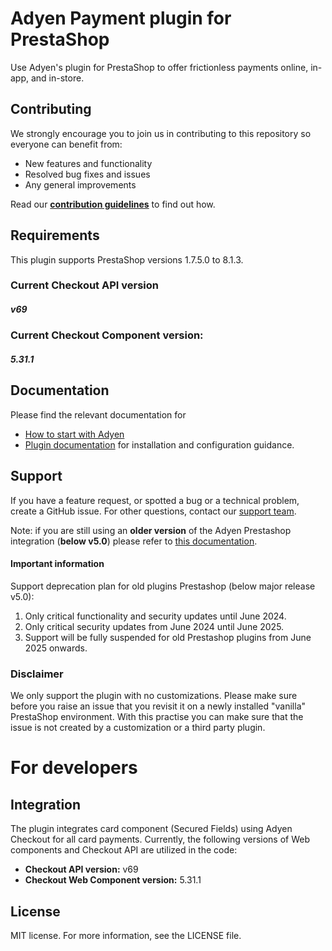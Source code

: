 # Adyen Payment plugin for PrestaShop
Use Adyen's plugin for PrestaShop to offer frictionless payments online, in-app, and in-store.

## Contributing
We strongly encourage you to join us in contributing to this repository so everyone can benefit from:
* New features and functionality
* Resolved bug fixes and issues
* Any general improvements

Read our [**contribution guidelines**](CONTRIBUTING.md) to find out how.

## Requirements
This plugin supports PrestaShop versions 1.7.5.0 to 8.1.3. 

### Current Checkout API version
##### v69
### Current Checkout Component version:
#####  5.31.1

## Documentation
Please find the relevant documentation for
- [How to start with Adyen](https://www.adyen.com/get-started)
- [Plugin documentation](https://github.com/Adyen/adyen-prestashop/wiki) for installation and configuration guidance.

## Support
If you have a feature request, or spotted a bug or a technical problem, create a GitHub issue. For other questions, contact our [support team](https://support.adyen.com/hc/en-us/requests/new?ticket_form_id=360000705420).

Note: if you are still using an **older version** of the Adyen Prestashop integration (**below v5.0**) please refer to [this documentation](https://github.com/Adyen/adyen-prestashop/wiki/Home/ab7b1ee3c889c2b1fc3395cf21f55fcfcdfac1b2).

#### Important information ####
Support deprecation plan for old plugins Prestashop (below major release v5.0):
1. Only critical functionality and security updates until June 2024.
2. Only critical security updates from June 2024 until June 2025.
3. Support will be fully suspended for old Prestashop plugins from June 2025 onwards.

### Disclaimer
We only support the plugin with no customizations. 
Please make sure before you raise an issue that you revisit it on a newly installed "vanilla" PrestaShop environment. With this practise you can make sure that the issue is not created by a customization or a third party plugin.

# For developers

## Integration
The plugin integrates card component (Secured Fields) using Adyen Checkout for all card payments. Currently, the following versions of Web components and Checkout API are utilized in the code:
* **Checkout API version:** v69
* **Checkout Web Component version:** 5.31.1

## License
MIT license. For more information, see the LICENSE file.
